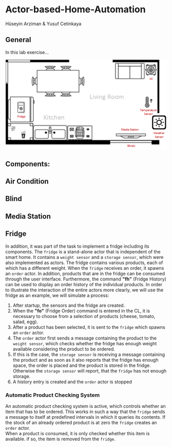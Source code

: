 # Actor-based-Home-Automation
Hüseyin Arziman & Yusuf Cetinkaya

## General

In this lab exercise...

![img.png](img.png)

## Components:

## Air Condition


## Blind


## Media Station


## Fridge
In addition, it was part of the task to implement a fridge including its components. 
The `fridge` is a stand-alone actor that is independent of the smart home. 
It contains a `weight sensor` and a `storage sensor`, which were also implemented as actors. 
The fridge contains various products, each of which has a different weight. 
When the `fridge` receives an order, it spawns an `order` actor.
In addition, products that are in the fridge can be consumed through the user interface. 
Furthermore, the command **"fh"** (Fridge History) can be used to display an order history of the individual products. 
In order to illustrate the interaction of the entire actors more clearly, we will use the fridge as an example, we will simulate a process: <br>
1. After startup, the sensors and the fridge are created. <br>
2. When the **"fo"** (Fridge Order) command is entered in the CL, it is necessary to choose from a selection of products (cheese, tomato, salad, egg). <br>
3. After a product has been selected, it is sent to the `fridge` which spawns an `order` actor. <br>
4. The `order` actor first sends a message containing the product to the `weight sensor`, which checks whether the fridge has enough weight available considering the product to be ordered.
5. If this is the case, the `storage sensor` is receiving a message containing the product and as soon as it also reports that the fridge has enough space, the order is placed and the 
product is stored in the fridge. Otherwise the `storage sensor` will report, that the `fridge` has not enough storage.
6. A history entry is created and the `order` actor is stopped 

### Automatic Product Checking System
An automatic product checking system is active, which controls whether an item that has to be ordered. 
This works in such a way that the `fridge` sends a message to itself at predefined intervals in which it queries its contents. If the stock of an already 
ordered product is at zero the `fridge` creates an `order` actor. <br>
When a product is consumed, it is only checked whether this item is available. if so, the item is removed from the `fridge`.
